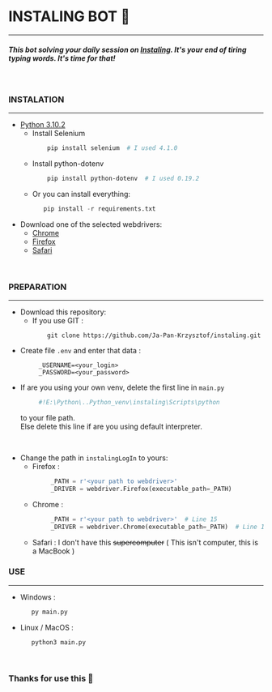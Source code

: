 # INSTALING BOT 🐍
***

##### This bot solving your daily session on [Instaling](https://instaling.pl/). It's your end of tiring typing words. It's time for that!

&nbsp;

### INSTALATION
***

 - [Python 3.10.2](https://www.python.org/downloads/release/python-3102/)
   - Install Selenium
      ```bash
          pip install selenium  # I used 4.1.0
      ```
   - Install python-dotenv
      ```bash
          pip install python-dotenv  # I used 0.19.2
      ```
   - Or you can install everything:
     ```python
        pip install -r requirements.txt
     ```
 - Download one of the selected webdrivers:
   * [Chrome](https://chromedriver.chromium.org/)
   * [Firefox](https://github.com/mozilla/geckodriver/releases)
   * [Safari](https://webkit.org/blog/6900/webdriver-support-in-safari-10/)
  
&nbsp;

### PREPARATION
***

* Download this repository:
  * If you use GIT :
     ```git
         git clone https://github.com/Ja-Pan-Krzysztof/instaling.git
     ```
* Create file `.env` and enter that data :
   ```dotenv
        _USERNAME=<your_login>
        _PASSWORD=<your_password>
   ```
* If are you using your own venv, delete the first line in `main.py`
   ```python
        #!E:\Python\..Python_venv\instaling\Scripts\python
   ```
  to your file path.  
   Else delete this line if are you using default interpreter.

&nbsp;

* Change the path in `instalingLogIn` to yours:
  * Firefox :
     ```python
          _PATH = r'<your path to webdriver>'
          _DRIVER = webdriver.Firefox(executable_path=_PATH)
    ```
  * Chrome :
     ```python
          _PATH = r'<your path to webdriver>'  # Line 15
          _DRIVER = webdriver.Chrome(executable_path=_PATH)  # Line 16
    ```
  * Safari : 
         I don't have this ~~supercomputer~~ ( This isn't computer, this is a MacBook )
&nbsp;
   
### USE
***

* Windows :
   ```bash
      py main.py
   ```
* Linux / MacOS :
   ```bash
      python3 main.py
   ```
  
&nbsp;
  
### Thanks for use this 🐍